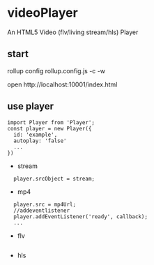 # videoPlayer

An HTML5 Video (flv/living stream/hls) Player 

## start

rollup config rollup.config.js -c -w

open http://localhost:10001/index.html

## use player
```
import Player from 'Player';
const player = new Player({
  id: 'example',
  autoplay: 'false'
  ...
})
```
- stream
```
  player.srcObject = stream;
```

- mp4
```
  player.src = mp4Url;
  //addeventlistener
  player.addEventListener('ready', callback);
  ...
```

- flv
```
```

- hls
```
```